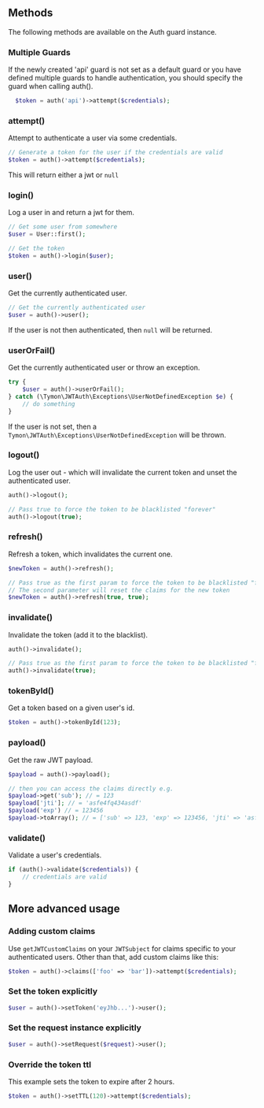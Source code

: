 ## Methods

The following methods are available on the Auth guard instance.

### Multiple Guards

If the newly created 'api' guard is not set as a default guard or you have defined multiple guards to handle authentication,
you should specify the guard when calling auth().

```php
  $token = auth('api')->attempt($credentials);
```

### attempt()

Attempt to authenticate a user via some credentials.

```php
// Generate a token for the user if the credentials are valid
$token = auth()->attempt($credentials);
```

This will return either a jwt or `null`

### login()

Log a user in and return a jwt for them.

```php
// Get some user from somewhere
$user = User::first();

// Get the token
$token = auth()->login($user);
```

### user()

Get the currently authenticated user.

```php
// Get the currently authenticated user
$user = auth()->user();
```

If the user is not then authenticated, then `null` will be returned.

### userOrFail()

Get the currently authenticated user or throw an exception.

```php
try {
    $user = auth()->userOrFail();
} catch (\Tymon\JWTAuth\Exceptions\UserNotDefinedException $e) {
    // do something
}

```

If the user is not set, then a `Tymon\JWTAuth\Exceptions\UserNotDefinedException` will be thrown.

### logout()

Log the user out - which will invalidate the current token and unset the authenticated user.

```php
auth()->logout();

// Pass true to force the token to be blacklisted "forever"
auth()->logout(true);
```

### refresh()

Refresh a token, which invalidates the current one.

```php
$newToken = auth()->refresh();

// Pass true as the first param to force the token to be blacklisted "forever".
// The second parameter will reset the claims for the new token
$newToken = auth()->refresh(true, true);
```

### invalidate()

Invalidate the token (add it to the blacklist).

```php
auth()->invalidate();

// Pass true as the first param to force the token to be blacklisted "forever".
auth()->invalidate(true);
```

### tokenById()

Get a token based on a given user's id.

```php
$token = auth()->tokenById(123);
```

### payload()

Get the raw JWT payload.

```php
$payload = auth()->payload();

// then you can access the claims directly e.g.
$payload->get('sub'); // = 123
$payload['jti']; // = 'asfe4fq434asdf'
$payload('exp') // = 123456
$payload->toArray(); // = ['sub' => 123, 'exp' => 123456, 'jti' => 'asfe4fq434asdf'] etc
```

### validate()

Validate a user's credentials.

```php
if (auth()->validate($credentials)) {
    // credentials are valid
}
```

## More advanced usage

### Adding custom claims
Use `getJWTCustomClaims` on your `JWTSubject` for claims specific to your authenticated users. Other than that, add custom claims like this:

```php
$token = auth()->claims(['foo' => 'bar'])->attempt($credentials);
```

### Set the token explicitly

```php
$user = auth()->setToken('eyJhb...')->user();
```

### Set the request instance explicitly

```php
$user = auth()->setRequest($request)->user();
```

### Override the token ttl
This example sets the token to expire after 2 hours.

```php
$token = auth()->setTTL(120)->attempt($credentials);
```
